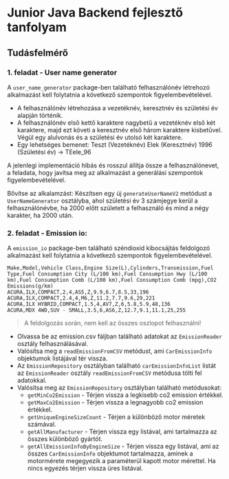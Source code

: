 # Junior Java Backend fejlesztő tanfolyam

## Tudásfelmérő

### 1. feladat - User name generator

A `user_name_generator` package-ben található felhasználónév létrehozó alkalmazást kell folytatnia a következő
szempontok
figyelembevételével.

- A felhasználónév létrehozása a vezetéknév, keresztnév és születési év alapján történik.
- A felhasználónév első kettő karaktere nagybetű a vezetéknév első két karaktere, majd ezt követi a keresztnév első
  három karaktere kisbetűvel. Végül egy alulvonás és a születési év utolsó két karaktere.
- Egy lehetséges bemenet: Teszt (Vezetéknév) Elek (Keresztnév) 1996 (Születési év) -> TEele_96

A jelenlegi implementáció hibás és rosszul állítja össze a felhasználónevet, a feladata, hogy javítsa meg az alkalmazást
a generálási szempontok figyelembevételével.

Bővítse az alkalamzást: Készítsen egy új `generateUserNameV2` metódust a `UserNameGenerator` osztályba, ahol születési
év 3 számjegye kerül a
felhasználónévbe, ha 2000 előtt
született a felhasználó és mind a négy karakter, ha 2000 után.

### 2. feladat - Emission io:

A `emission_io` package-ben található széndioxid kibocsájtás feldolgozó alkalmazást kell folytatnia a következő
szempontok
figyelembevételével.

```text
Make,Model,Vehicle Class,Engine Size(L),Cylinders,Transmission,Fuel Type,Fuel Consumption City (L/100 km),Fuel Consumption Hwy (L/100 km),Fuel Consumption Comb (L/100 km),Fuel Consumption Comb (mpg),CO2 Emissions(g/km)
ACURA,ILX,COMPACT,2,4,AS5,Z,9.9,6.7,8.5,33,196
ACURA,ILX,COMPACT,2.4,4,M6,Z,11.2,7.7,9.6,29,221
ACURA,ILX HYBRID,COMPACT,1.5,4,AV7,Z,6,5.8,5.9,48,136
ACURA,MDX 4WD,SUV - SMALL,3.5,6,AS6,Z,12.7,9.1,11.1,25,255
```

> A feldolgozás során, nem kell az összes oszlopot felhasználni!

- Olvassa be az emission.csv fáljban található adatokat az `EmissionReader` osztály felhasználásával.
- Valósítsa meg a `readEmissionFromCSV` metódust, ami `CarEmissionInfo` objektumok listájával tér vissza.
- Az `EmissionRepository` osztályban található `carEmissionInfoList` listát az `EmissionReader`
  osztály `readEmissionFromCSV` metódusa tölti fel adatokkal.
- Valósítsa meg az `EmissionRepository` osztályban található metódusokat:
    - `getMinCo2Emission` - Térjen vissza a legkisebb co2 emission értékkel.
    - `getMaxCo2Emission` - Térjen vissza a legnagyobb co2 emission értékkel.
    - `getUniqueEngineSizeCount` - Térjen a különböző motor méretek számával.
    - `getAllManufacturer` - Térjen vissza egy listával, ami tartalmazza az összes különböző gyártót.
    - `getAllEmissionInfoByEngineSize` - Térjen vissza egy listával, ami az összes `CarEmissionInfo` objektumot
      tartalmazza, aminek a motormérete megegyezik a paraméterül kapott motor mérettel. Ha nincs egyezés térjen vissza
      üres listával.